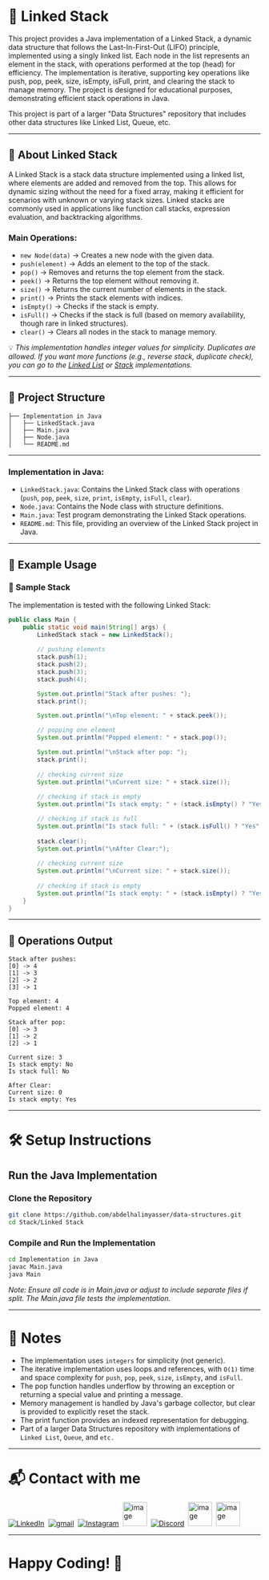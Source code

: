# 🌟 Linked Stack

This project provides a Java implementation of a Linked Stack, a dynamic data structure that follows the Last-In-First-Out (LIFO) principle, implemented using a singly linked list. Each node in the list represents an element in the stack, with operations performed at the top (head) for efficiency. The implementation is iterative, supporting key operations like push, pop, peek, size, isEmpty, isFull, print, and clearing the stack to manage memory. The project is designed for educational purposes, demonstrating efficient stack operations in Java.

This project is part of a larger "Data Structures" repository that includes other data structures like Linked List, Queue, etc.

---

## 📌 About Linked Stack

A Linked Stack is a stack data structure implemented using a linked list, where elements are added and removed from the top. This allows for dynamic sizing without the need for a fixed array, making it efficient for scenarios with unknown or varying stack sizes. Linked stacks are commonly used in applications like function call stacks, expression evaluation, and backtracking algorithms.

### Main Operations:
- `new Node(data)` → Creates a new node with the given data.
- `push(element)` → Adds an element to the top of the stack.
- `pop()` → Removes and returns the top element from the stack.
- `peek()` → Returns the top element without removing it.
- `size()` → Returns the current number of elements in the stack.
- `print()` → Prints the stack elements with indices.
- `isEmpty()` → Checks if the stack is empty.
- `isFull()` → Checks if the stack is full (based on memory availability, though rare in linked structures).
- `clear()` → Clears all nodes in the stack to manage memory.

💡 *This implementation handles integer values for simplicity. Duplicates are allowed. If you want more functions (e.g., reverse stack, duplicate check), you can go to the [Linked List](https://github.com/abdelhalimyasser/Data-Structures/tree/main/Linked%20List/Linked%20List/Implementation%20of%20Linked%20List%20in%20Java) or [Stack](https://github.com/abdelhalimyasser/Data-Structures/tree/main/Stack/Implementation%20of%20Stack%20in%20Java) implementations.*

---

## 📂 Project Structure
```
├── Implementation in Java
│   ├── LinkedStack.java
│   ├── Main.java
│   ├── Node.java
│   └── README.md
```
---

### Implementation in Java:
- `LinkedStack.java`: Contains the Linked Stack class with operations (`push`, `pop`, `peek`, `size`, `print`, `isEmpty`, `isFull`, `clear`).
- `Node.java`: Contains the Node class with structure definitions.
- `Main.java`: Test program demonstrating the Linked Stack operations.
- `README.md`: This file, providing an overview of the Linked Stack project in Java.

---

## 🧱 Example Usage

### 🌲 Sample Stack

The implementation is tested with the following Linked Stack:

```java
public class Main {
    public static void main(String[] args) {
        LinkedStack stack = new LinkedStack();
        
        // pushing elements
        stack.push(1);
        stack.push(2);
        stack.push(3);
        stack.push(4);

        System.out.println("Stack after pushes: ");
        stack.print();

        System.out.println("\nTop element: " + stack.peek());

        // popping one element
        System.out.println("Popped element: " + stack.pop());

        System.out.println("\nStack after pop: ");
        stack.print();
        
        // checking current size
        System.out.println("\nCurrent size: " + stack.size());
        
        // checking if stack is empty
        System.out.println("Is stack empty: " + (stack.isEmpty() ? "Yes" : "No"));

        // checking if stack is full
        System.out.println("Is stack full: " + (stack.isFull() ? "Yes" : "No"));
        
        stack.clear();
        System.out.println("\nAfter Clear:");
        
        // checking current size
        System.out.println("\nCurrent size: " + stack.size());
        
        // checking if stack is empty
        System.out.println("Is stack empty: " + (stack.isEmpty() ? "Yes" : "No"));
    }
}
```
---
## 🔁 Operations Output

```
Stack after pushes: 
[0] -> 4
[1] -> 3
[2] -> 2
[3] -> 1

Top element: 4
Popped element: 4

Stack after pop: 
[0] -> 3
[1] -> 2
[2] -> 1

Current size: 3
Is stack empty: No
Is stack full: No

After Clear:
Current size: 0
Is stack empty: Yes
```
---

# 🛠️ Setup Instructions
## Run the Java Implementation
### Clone the Repository
```bash
git clone https://github.com/abdelhalimyasser/data-structures.git
cd Stack/Linked Stack
```

### Compile and Run the Implementation
```bash
cd Implementation in Java
javac Main.java
java Main
```

*Note: Ensure all code is in Main.java or adjust to include separate files if split. The Main.java file tests the implementation.*

---

# 🧾 Notes

- The implementation uses `integers` for simplicity (not generic).
- The iterative implementation uses loops and references, with `O(1)` time and space complexity for `push`, `pop`, `peek`, `size`, `isEmpty`, and `isFull`.
- The pop function handles underflow by throwing an exception or returning a special value and printing a message.
- Memory management is handled by Java's garbage collector, but clear is provided to explicitly reset the stack.
- The print function provides an indexed representation for debugging.
- Part of a larger Data Structures repository with implementations of `Linked List`, `Queue`, and `etc.`


---

# 📬 Contact with me

<p align="left">
  <a href="https://linkedin.com/in/abdelhalimyasser"><img src="https://skillicons.dev/icons?i=linkedin" alt="LinkedIn" /></a>&nbsp;
  <a href="mailto:abdelhalimyasser88@gmail.com?subject=Collaboration&body=hi%2C%20abdelhalim%20-%20I%20want%20to%20collaborate%20with%20you%20in..."><img src="https://skillicons.dev/icons?i=gmail" alt="gmail" /></a>&nbsp;
  <a href="https://instagram.com/abdelhalim__yasser"><img src="https://skillicons.dev/icons?i=instagram" alt="Instagram" /></a>&nbsp;
  <a href="https://x.com/abdelhalimyass"><img width="48" height="48" alt="image" src="https://github.com/user-attachments/assets/e21830c6-ccff-4860-a839-02b817a519b8" alt="X" /></a>&nbsp;
  <a href="https://discord.com/abdelhalimyasser"><img src="https://skillicons.dev/icons?i=discord" alt="Discord" /></a>&nbsp;
  <a href="https://wechat.com/abdelhalimyasser"><img width="48" height="48" alt="image" src="https://github.com/user-attachments/assets/ac94c75c-1efe-4aff-aefc-e62a806f86e6" alt="Wechat" /></a>&nbsp;
  <a href="https://vk.com/abdelhalimyasser"><img width="48" height="48" alt="image" src="https://github.com/user-attachments/assets/c22a431c-b8b3-43de-a8a1-d2f20d55ad9c" alt="Vk" /></a>
</p>

---

# Happy Coding! 🚀
